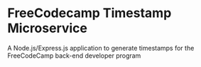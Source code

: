 # FreeCodecamp Timestamp Microservice

A Node.js/Express.js application to generate timestamps for the FreeCodeCamp back-end developer program
